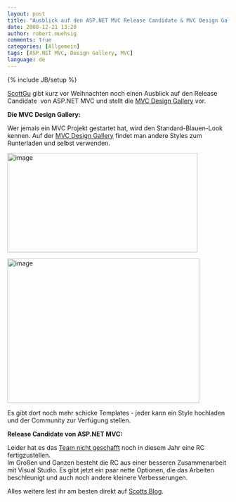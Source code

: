 ```yaml
---
layout: post
title: "Ausblick auf den ASP.NET MVC Release Candidate & MVC Design Gallery"
date: 2008-12-21 13:20
author: robert.muehsig
comments: true
categories: [Allgemein]
tags: [ASP.NET MVC, Design Gallery, MVC]
language: de
---
```

{% include JB/setup %}
<p><a href="http://weblogs.asp.net/scottgu/archive/2008/12/19/asp-net-mvc-design-gallery-and-upcoming-view-improvements-with-the-asp-net-mvc-release-candidate.aspx">ScottGu</a> gibt kurz vor Weihnachten noch einen Ausblick auf den Release Candidate&#160; von ASP.NET MVC und stellt die <a href="http://www.asp.net/mvc/gallery/default.aspx?supportsjs=true">MVC Design Gallery</a> vor.</p> 
<!--more-->
  <p><strong>Die MVC Design Gallery:</strong></p>  <p>Wer jemals ein MVC Projekt gestartet hat, wird den Standard-Blauen-Look kennen. Auf der <a href="http://www.asp.net/mvc/gallery/default.aspx?supportsjs=true">MVC Design Gallery</a> findet man andere Styles zum Runterladen und selbst verwenden. </p>  <p><a href="{{BASE_PATH}}/assets/wp-images/image577.png"><img style="border-right: 0px; border-top: 0px; border-left: 0px; border-bottom: 0px" height="226" alt="image" src="{{BASE_PATH}}/assets/wp-images/image-thumb555.png" width="433" border="0" /></a> </p>  <p><a href="{{BASE_PATH}}/assets/wp-images/image578.png"><img style="border-right: 0px; border-top: 0px; border-left: 0px; border-bottom: 0px" height="328" alt="image" src="{{BASE_PATH}}/assets/wp-images/image-thumb556.png" width="437" border="0" /></a> </p>  <p>Es gibt dort noch mehr schicke Templates - jeder kann ein Style hochladen und der Community zur Verf&#252;gung stellen.</p>  <p><strong>Release Candidate von ASP.NET MVC:</strong></p>  <p>Leider hat es das <a href="http://haacked.com/archive/2008/12/19/a-little-holiday-love-from-the-asp.net-mvc-team.aspx">Team nicht geschafft</a> noch in diesem Jahr eine RC fertigzustellen.     <br />Im Gro&#223;en und Ganzen besteht die RC aus einer besseren Zusammenarbeit mit Visual Studio. Es gibt jetzt ein paar nette Optionen, die das Arbeiten beschleunigt und auch noch andere kleinere Verbesserungen.</p>  <p>Alles weitere lest ihr am besten direkt auf <a href="http://weblogs.asp.net/scottgu/archive/2008/12/19/asp-net-mvc-design-gallery-and-upcoming-view-improvements-with-the-asp-net-mvc-release-candidate.aspx">Scotts Blog</a>.</p>
